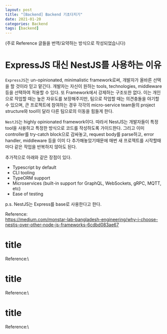 ```yaml
---
layout: post
title: "[Backend] Backend 기초다지기"
date: 2021-01-20
categories: Backend
tags: [backend]
---
```

(주로 Reference 글들을 번역/요약하는 방식으로 작성되었습니다)

# ExpressJS 대신 NestJS를 사용하는 이유
`ExpressJS`는 un-opinionated, minimalistic framework로써, 개발자가 올바른 선택을 할 것이라 믿고 맡긴다. 개발자는 자신이 원하는 tools, technologies, middleware 등을 선택하여 적용할 수 있다. 또 Framework에서 강제하는 구조또한 없다. 이는 개인으로 작업할 때는 높은 자유도를 보장해주지만, 팀으로 작업할 때는 의견충돌을 야기할 수 있으며, 큰 프로젝트에 참여하는 경우 각각의 micro-service team들의 project structure와 tool이 달라 다른 팀으로의 이동을 힘들게 한다.

`NestJS`는 highly opinionated framework이다. 따라서 NestJS는 개발자들이 특정 tool을 사용하고 특정한 방식으로 코드를 작성하도록 가이드한다. 그리고 이미 controller를 try-catch block으로 감싸놓고, request body를 parse하고, error handler, middleware 등을 이미 다 추가해놓았기때문에 매번 새 프로젝트를 시작할때마다 같은 작업을 반복하지 않아도 된다. 

추가적으로 아래와 같은 장점이 있다.
- Typescript by default
- CLI tooling
- TypeORM support
- Microservices (built-in support for GraphQL, WebSockets, gRPC, MQTT, etc)
- Ease of testing

p.s. NestJS는 Express를 base로 사용한다고 한다.

Reference:\
https://medium.com/monstar-lab-bangladesh-engineering/why-i-choose-nestjs-over-other-node-js-frameworks-6cdbd083ae67


# title

Reference:\




# title

Reference:\




# title

Reference:\